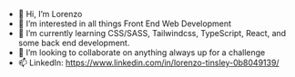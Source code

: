 - 👋 Hi, I’m Lorenzo
- 👀 I’m interested in all things Front End Web Development 
- 🌱 I’m currently learning CSS/SASS, Tailwindcss, TypeScript, React, and some back end development.  
- 💞️ I’m looking to collaborate on anything always up for a challenge 
- 📫 LinkedIn: https://www.linkedin.com/in/lorenzo-tinsley-0b8049139/
<!---
Renz757/Renz757 is a ✨ special ✨ repository because its `README.md` (this file) appears on your GitHub profile.
You can click the Preview link to take a look at your changes.
--->
